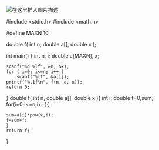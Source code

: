 ﻿ 
 ![在这里插入图片描述](https://img-blog.csdnimg.cn/20190809110233885.jpg?xoss-process=image/watermark,type_ZmFuZ3poZW5naGVpdGk,shadow_10,text_aHR0cHM6Ly9ibG9nLmNzZG4ubmV0L3dlaXhpbl80MzY5MjUwNA==,size_16,color_FFFFFF,t_70)
    
   #include <stdio.h>
#include <math.h>

#define MAXN 10

double f( int n, double a[], double x );
	

int main()
{
    int n, i;
    double a[MAXN], x;
	
    scanf("%d %lf", &n, &x);
    for ( i=0; i<=n; i++ )
        scanf("%lf", &a[i]);
    printf("%.1f\n", f(n, a, x));
    return 0;
}
double f( int n, double a[], double x ){
	int i;
	double f=0,sum;
	for(i=0;i<=n;i++){
	
	sum=a[i]*pow(x,i);
	f=sum+f;
	}
	return f;
}

